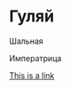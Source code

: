 <!DOCTYPE html>
<html>
<body>

<h1>Гуляй</h1>

<p>Шальная</p>
<p>Императрица</p>
<!DOCTYPE html>
<html>
<body>

<a href="https://github.com/ElenaGolovkina">This is a link</a>

</body>
</html>
